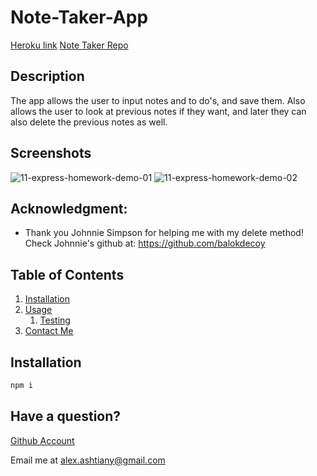 # Note-Taker-App
[Heroku link](https://note-taker-alexfit4.herokuapp.com/)
[Note Taker Repo](https://github.com/Alexfit4/Note-Taker-App)

## Description

The app allows the user to input notes and to do's, and save them. Also allows the user to look at previous notes if they want, and later they can also delete the previous notes as well.

## Screenshots
![11-express-homework-demo-01](https://user-images.githubusercontent.com/69173896/106664348-f241ae80-6572-11eb-8acf-5e95e5e6471c.png)
![11-express-homework-demo-02](https://user-images.githubusercontent.com/69173896/106664353-f2da4500-6572-11eb-8103-4cd55eceecfd.png)

## Acknowledgment:
- Thank you Johnnie Simpson for helping me with my delete method! Check Johnnie's github at: https://github.com/balokdecoy


## Table of Contents

1. [Installation](#installation)
2. [Usage](#usage)
   1. [Testing](#test)
3. [Contact Me](#contact)

## Installation <a name="installation"></a>

```bash
npm i
```

## Have a question? <a name="contact"></a>

[Github Account](https://github.com/Alexfit4)


Email me at alex.ashtiany@gmail.com

